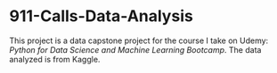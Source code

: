 # 911-Calls-Data-Analysis
This project is a data capstone project for the course I take on Udemy: *Python for Data Science and Machine Learning Bootcamp*.
The data analyzed is from Kaggle.
